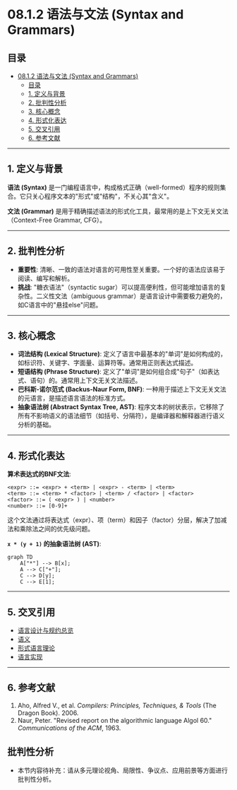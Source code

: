 # 08.1.2 语法与文法 (Syntax and Grammars)

## 目录

- [08.1.2 语法与文法 (Syntax and Grammars)](#0812-语法与文法-syntax-and-grammars)
  - [目录](#目录)
  - [1. 定义与背景](#1-定义与背景)
  - [2. 批判性分析](#2-批判性分析)
  - [3. 核心概念](#3-核心概念)
  - [4. 形式化表达](#4-形式化表达)
  - [5. 交叉引用](#5-交叉引用)
  - [6. 参考文献](#6-参考文献)

---

## 1. 定义与背景

**语法 (Syntax)** 是一门编程语言中，构成格式正确（well-formed）程序的规则集合。它只关心程序文本的"形式"或"结构"，不关心其"含义"。

**文法 (Grammar)** 是用于精确描述语法的形式化工具，最常用的是上下文无关文法（Context-Free Grammar, CFG）。

---

## 2. 批判性分析

- **重要性**: 清晰、一致的语法对语言的可用性至关重要。一个好的语法应该易于阅读、编写和解析。
- **挑战**: "糖衣语法"（syntactic sugar）可以提高便利性，但可能增加语言的复杂性。二义性文法（ambiguous grammar）是语言设计中需要极力避免的，如C语言中的"悬挂else"问题。

---

## 3. 核心概念

- **词法结构 (Lexical Structure)**: 定义了语言中最基本的"单词"是如何构成的，如标识符、关键字、字面量、运算符等。通常用正则表达式描述。
- **短语结构 (Phrase Structure)**: 定义了"单词"是如何组合成"句子"（如表达式、语句）的。通常用上下文无关文法描述。
- **巴科斯-诺尔范式 (Backus-Naur Form, BNF)**: 一种用于描述上下文无关文法的元语言，是描述语言语法的标准方式。
- **抽象语法树 (Abstract Syntax Tree, AST)**: 程序文本的树状表示，它移除了所有不影响语义的语法细节（如括号、分隔符），是编译器和解释器进行语义分析的基础。

---

## 4. 形式化表达

**算术表达式的BNF文法**:

```text
<expr> ::= <expr> + <term> | <expr> - <term> | <term>
<term> ::= <term> * <factor> | <term> / <factor> | <factor>
<factor> ::= ( <expr> ) | <number>
<number> ::= [0-9]+
```

这个文法通过将表达式（expr）、项（term）和因子（factor）分层，解决了加减法和乘除法之间的优先级问题。

**`x * (y + 1)` 的抽象语法树 (AST)**:

```mermaid
graph TD
    A["*"] --> B[x];
    A --> C["+"];
    C --> D[y];
    C --> E[1];
```

---

## 5. 交叉引用

- [语言设计与规约总览](README.md)
- [语义](08.1.3_Semantics.md)
- [形式语言理论](README.md)
- [语言实现](README.md)

---

## 6. 参考文献

1. Aho, Alfred V., et al. *Compilers: Principles, Techniques, & Tools* (The Dragon Book). 2006.
2. Naur, Peter. "Revised report on the algorithmic language Algol 60." *Communications of the ACM*, 1963.


## 批判性分析

- 本节内容待补充：请从多元理论视角、局限性、争议点、应用前景等方面进行批判性分析。
